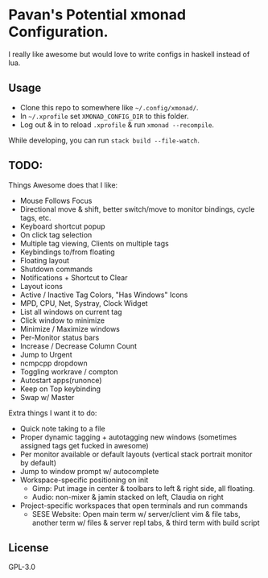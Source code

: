 # Pavan's Potential xmonad Configuration.

I really like awesome but would love to write configs in haskell instead of
lua.


## Usage

* Clone this repo to somewhere like `~/.config/xmonad/`.
* In `~/.xprofile` set `XMONAD_CONFIG_DIR` to this folder.
* Log out & in to reload `.xprofile` & run `xmonad --recompile`.

While developing, you can run `stack build --file-watch`.


## TODO:

Things Awesome does that I like:

* Mouse Follows Focus
* Directional move & shift, better switch/move to monitor bindings, cycle tags, etc.
* Keyboard shortcut popup
* On click tag selection
* Multiple tag viewing, Clients on multiple tags
* Keybindings to/from floating
* Floating layout
* Shutdown commands
* Notifications + Shortcut to Clear
* Layout icons
* Active / Inactive Tag Colors, "Has Windows" Icons
* MPD, CPU, Net, Systray, Clock Widget
* List all windows on current tag
* Click window to minimize
* Minimize / Maximize windows
* Per-Monitor status bars
* Increase / Decrease Column Count
* Jump to Urgent
* ncmpcpp dropdown
* Toggling workrave / compton
* Autostart apps(runonce)
* Keep on Top keybinding
* Swap w/ Master

Extra things I want it to do:

* Quick note taking to a file
* Proper dynamic tagging + autotagging new windows
  (sometimes assigned tags get fucked in awesome)
* Per monitor available or default layouts
  (vertical stack portrait monitor by default)
* Jump to window prompt w/ autocomplete
* Workspace-specific positioning on init
    * Gimp: Put image in center & toolbars to left & right side, all floating.
    * Audio: non-mixer & jamin stacked on left, Claudia on right
* Project-specific workspaces that open terminals and run commands
    * SESE Website: Open main term w/ server/client vim & file tabs, another
      term w/ files & server repl tabs, & third term with build script


## License

GPL-3.0
